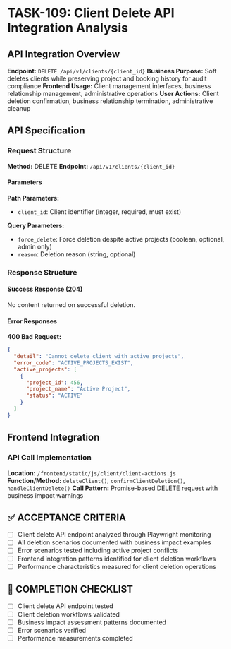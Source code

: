 # TASK-109: Client Delete API Integration Analysis

## API Integration Overview

**Endpoint:** `DELETE /api/v1/clients/{client_id}`
**Business Purpose:** Soft deletes clients while preserving project and booking history for audit compliance
**Frontend Usage:** Client management interfaces, business relationship management, administrative operations
**User Actions:** Client deletion confirmation, business relationship termination, administrative cleanup

## API Specification

### Request Structure

**Method:** DELETE
**Endpoint:** `/api/v1/clients/{client_id}`

#### Parameters

**Path Parameters:**
- `client_id`: Client identifier (integer, required, must exist)

**Query Parameters:**
- `force_delete`: Force deletion despite active projects (boolean, optional, admin only)
- `reason`: Deletion reason (string, optional)

### Response Structure

#### Success Response (204)

No content returned on successful deletion.

#### Error Responses

**400 Bad Request:**

```json
{
  "detail": "Cannot delete client with active projects",
  "error_code": "ACTIVE_PROJECTS_EXIST",
  "active_projects": [
    {
      "project_id": 456,
      "project_name": "Active Project",
      "status": "ACTIVE"
    }
  ]
}
```

## Frontend Integration

### API Call Implementation

**Location:** `/frontend/static/js/client/client-actions.js`
**Function/Method:** `deleteClient()`, `confirmClientDeletion()`, `handleClientDelete()`
**Call Pattern:** Promise-based DELETE request with business impact warnings

## ✅ ACCEPTANCE CRITERIA

- [ ] Client delete API endpoint analyzed through Playwright monitoring
- [ ] All deletion scenarios documented with business impact examples
- [ ] Error scenarios tested including active project conflicts
- [ ] Frontend integration patterns identified for client deletion workflows
- [ ] Performance characteristics measured for client deletion operations

## 📝 COMPLETION CHECKLIST

- [ ] Client delete API endpoint tested
- [ ] Client deletion workflows validated
- [ ] Business impact assessment patterns documented
- [ ] Error scenarios verified
- [ ] Performance measurements completed
